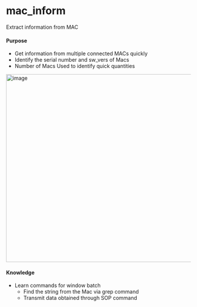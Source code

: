 # mac_inform
Extract information from MAC

#### Purpose
- Get information from multiple connected MACs quickly
- Identify the serial number and sw_vers of Macs
- Number of Macs Used to identify quick quantities
<img width="512" alt="image" src="https://github.com/user-attachments/assets/5ec9abea-375f-488a-a794-a72c16a4afd3" />

#### Knowledge
- Learn commands for window batch
  - Find the string from the Mac via grep command
  - Transmit data obtained through SOP command

